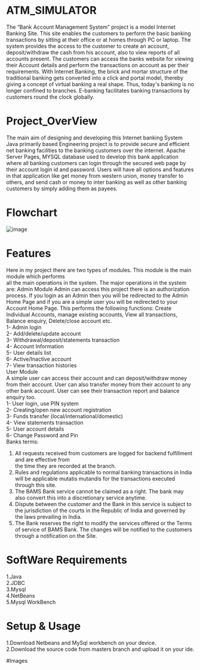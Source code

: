 # ATM_SIMULATOR
The “Bank Account Management System” project is a model Internet Banking Site. This site 
enables the customers to perform the basic banking transactions by sitting at their office or at 
homes through PC or laptop. The system provides the access to the customer to create an account, 
deposit/withdraw the cash from his account, also to view reports of all accounts present. The 
customers can access the banks website for viewing their Account details and perform the 
transactions on account as per their requirements. With Internet Banking, the brick and mortar 
structure of the traditional banking gets converted into a click and portal model, thereby giving a 
concept of virtual banking a real shape. Thus, today's banking is no longer confined to branches. 
E-banking facilitates banking transactions by customers round the clock globally. 

# Project_OverView
The main aim of designing and developing this Internet banking System Java primarily based 
Engineering project is to provide secure and efficient net banking facilities to the banking 
customers over the internet. Apache Server Pages, MYSQL database used to develop this bank 
application where all banking customers can login through the secured web page by their account 
login id and password. Users will have all options and features in that application like get money 
from western union, money transfer to others, and send cash or money to inter banking as well as 
other banking customers by simply adding them as payees. 

# Flowchart
![image](https://github.com/lunaticfringe18/ATM_SIMULATOR/assets/108046649/8b6af65a-6448-41cf-901b-47ae2223d26b)



# Features
Here in my project there are two types of modules. This module is the main module which performs   
all the main operations in the system. The major operations in the system are: 
Admin Module 
Admin can access this project there is an authorization process. If you login as an Admin then you 
will be redirected to the Admin Home Page and if you are a simple user you will be redirected to 
your Account Home Page. This performs the following functions: Create Individual Accounts, 
manage existing accounts, View all transactions, Balance enquiry, Delete/close account etc.   
1- Admin login   
2- Add/delete/update account   
3- Withdrawal/deposit/statements transaction  
4- Account Information   
5- User details list   
6- Active/Inactive account   
7- View transaction histories   
User Module   
A simple user can access their account and can deposit/withdraw money from their account. User 
can also transfer money from their account to any other bank account. User can see their 
transaction report and balance enquiry too.   
1- User login, use PIN system   
2- Creating/open new account registration   
3- Funds transfer (local/international/domestic)   
4- View statements transaction   
5- User account details   
6- Change Password and Pin   
Banks terms:   
1. All requests received from customers are logged for backend fulfillment and are effective from   
the time they are recorded at the branch.   
2. Rules and regulations applicable to normal banking transactions in India will be applicable 
mutatis mutandis for the transactions executed through this site.   
3. The BAMS Bank service cannot be claimed as a right. The bank may also convert this into a 
discretionary service anytime.   
4. Dispute between the customer and the Bank in this service is subject to the jurisdiction of the 
courts in the Republic of India and governed by the laws prevailing in India.   
5. The Bank reserves the right to modify the services offered or the Terms of service of BAMS 
Bank. The changes will be notified to the customers through a notification on the Site.  

# SoftWare Requirements
1.Java  
2.JDBC  
3.Mysql  
4.NetBeans  
5.Mysql WorkBench  

# Setup & Usage
1.Download Netbeans and MySql workbench on your device.  
2.Download the source code from masters branch and upload it on your ide.  

#Images



















